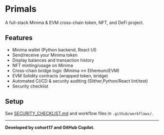 # Primals

A full-stack Minima & EVM cross-chain token, NFT, and DeFi project.

## Features

- Minima wallet (Python backend, React UI)
- Send/receive your Minima token
- Display balances and transaction history
- NFT minting/usage on Minima
- Cross-chain bridge logic (Minima <-> Ethereum/EVM)
- EVM Solidity contracts (wrapped token, bridge)
- Automated CI/CD & security auditing (Slither,Python/React lint/test)
- Security checklist

## Setup

See [SECURITY_CHECKLIST.md](SECURITY_CHECKLIST.md) and workflow files in `.github/workflows/`.

---

**Developed by cohort17 and GitHub Copilot.**
